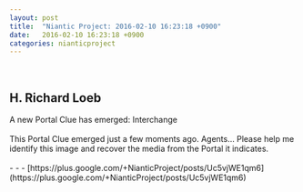 ```yaml
---
layout: post
title:  "Niantic Project: 2016-02-10 16:23:18 +0900"
date:   2016-02-10 16:23:18 +0900
categories: nianticproject
---
```

<div class="shared"><br /><h2>H. Richard Loeb</h2>A new Portal Clue has emerged: Interchange<br /><br />This Portal Clue emerged just a few moments ago. Agents… Please help me identify this image and recover the media from the Portal it indicates.<br /><br /></div>
- - -
[https://plus.google.com/+NianticProject/posts/Uc5vjWE1qm6](https://plus.google.com/+NianticProject/posts/Uc5vjWE1qm6)
